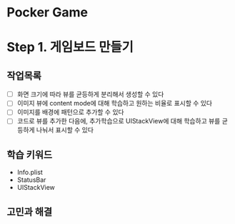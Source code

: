 # Pocker Game

# Step 1. 게임보드 만들기

## 작업목록

- [ ] 화면 크기에 따라 뷰를 균등하게 분리해서 생성할 수 있다
- [ ] 이미지 뷰에 content mode에 대해 학습하고 원하는 비율로 표시할 수 있다
- [ ] 이미지를 배경에 패턴으로 추가할 수 있다
- [ ] 코드로 뷰를 추가한 다음에, 추가학습으로 UIStackView에 대해 학습하고 뷰를 균등하게 나눠서 표시할 수 있다

## 학습 키워드

- Info.plist
- StatusBar
- UIStackView

## 고민과 해결
